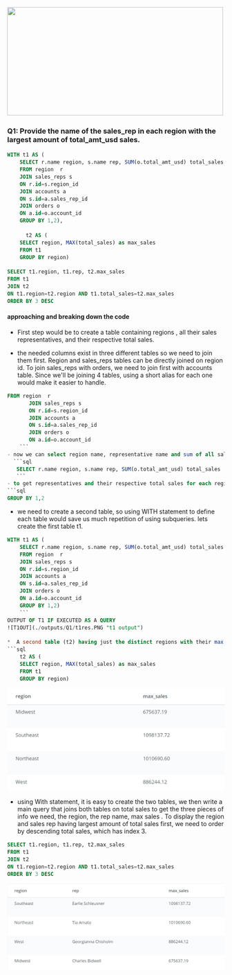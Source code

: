 
<img src=https://video.udacity-data.com/topher/2017/November/5a0e27ba_screen-shot-2017-11-16-at-3.54.06-pm/screen-shot-2017-11-16-at-3.54.06-pm.png width=500 height=250>

### Q1: Provide the name of the sales_rep in each region with the largest amount of total_amt_usd sales.

```sql
WITH t1 AS (
	SELECT r.name region, s.name rep, SUM(o.total_amt_usd) total_sales
	FROM region  r
	JOIN sales_reps s
	ON r.id=s.region_id
	JOIN accounts a
	ON s.id=a.sales_rep_id
	JOIN orders o
	ON a.id=o.account_id
	GROUP BY 1,2),

      t2 AS (
	SELECT region, MAX(total_sales) as max_sales
	FROM t1
	GROUP BY region)

SELECT t1.region, t1.rep, t2.max_sales
FROM t1
JOIN t2
ON t1.region=t2.region AND t1.total_sales=t2.max_sales
ORDER BY 3 DESC
```
#### approaching and breaking down the code
* First step would be to create a table containing regions , all their sales representatives, and their respective total sales.
 - the needed columns exist in three different tables so we need to join them first. Region and sales_reps  tables can be directly joined on region id. To join sales_reps with orders, we need to join first with accounts table. Since we'll be joining 4 tables, using a short alias for each one would make it easier to handle.
 ```sql
 FROM region  r
		JOIN sales_reps s
		ON r.id=s.region_id
		JOIN accounts a
		ON s.id=a.sales_rep_id
		JOIN orders o
		ON a.id=o.account_id
	 ```
 - now we can select region name, representative name and sum of all sales total_amt_usd. An important note here is that **we have to alias region name column and representative name column** because region and sales_reps tables both both have a column named 'name', we need to differentiate between them by a different alias name, otherwise the output will show only the first table column.
   ```sql
	SELECT r.name region, s.name rep, SUM(o.total_amt_usd) total_sales
	```
 - to get representatives and their respective total sales for each region, we need to group by region name then rep name as all non-aggregate columns need to be present in the group by clause. Writing  1 as the index of the region name column, followed by 2 as the index of rep name column would be easier than writing full names.
 ```sql
 GROUP BY 1,2
 ```
- we need to create a second table, so using WITH statement to define each table would save us much repetition of using subqueries.
lets create the first table t1.
```sql
WITH t1 AS (
	SELECT r.name region, s.name rep, SUM(o.total_amt_usd) total_sales
	FROM region  r
	JOIN sales_reps s
	ON r.id=s.region_id
	JOIN accounts a
	ON s.id=a.sales_rep_id
	JOIN orders o
	ON a.id=o.account_id
	GROUP BY 1,2)
	```
OUTPUT OF T1 IF EXECUTED AS A QUERY
![T1OUT](./outputs/Q1/t1res.PNG "t1 output")

*  A second table (t2) having just the distinct regions with their max total sales is required in order to join it with the previous table  (t1) on the max total sales **to get the sales rep name associated with that max amount of sales in each region** We will  query regions and  agggregate max sales from table1 that we already created, this should yield four regions with four max sales.
```sql
    t2 AS (
    SELECT region, MAX(total_sales) as max_sales
    FROM t1
    GROUP BY region)
```
![t2out](./outputs/Q1/T2RES.PNG "t2 output")

* using With statement, it is easy to create the two tables, we then write a main query that joins both tables on total sales to get the three pieces of info we need, the region, the rep name, max sales .
To display the region and sales rep having largest amount of total sales first, we need to order by descending total sales, which has index 3.
```sql
SELECT t1.region, t1.rep, t2.max_sales
FROM t1
JOIN t2
ON t1.region=t2.region AND t1.total_sales=t2.max_sales
ORDER BY 3 DESC
```

![queryout](./outputs/Q1/QUERYRES.PNG " complete query output")
